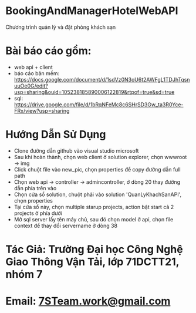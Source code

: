 ﻿# BookingAndManagerHotelWebAPI
 Chương trình quản lý và đặt phòng khách sạn
 # Bài báo cáo gồm:
 - web api + client
 - báo cáo bản mềm: https://docs.google.com/document/d/1sdVz0N3oU6t2AWFgL1TDJhTqsnuuOe0G/edit?usp=sharing&ouid=105238185890006122819&rtpof=true&sd=true
 - sql: https://drive.google.com/file/d/1bRqNFeMc8c6SHrSD3Gw_ta3R0Yce-FRx/view?usp=sharing
# Hướng Dẫn Sử Dụng
- Clone đường dẫn github vào visual studio microsoft
- Sau khi hoàn thành, chọn web client ở solution explorer, chọn wwwroot -> img
- Click chuột file vào new_pic, chọn properties để copy đường dẫn full path
- Chọn web api -> controller -> admincontroller, ở dòng 20 thay đường dẫn phía trên vào
- Chọn cửa sổ solution, chuột phải vào solution 'QuanLyKhachSanAPI', chọn properties
- Tại cửa sổ này, chọn multiple starup projects, action bật start cả 2 projects ở phía dưới
- Mở sql server lấy tên máy chủ, sau đó chọn model ở api, chọn file context để thay đổi servername ở dòng 38
# Tác Giả: Trường Đại học Công Nghệ Giao Thông Vận Tải, lớp 71DCTT21, nhóm 7
# Email: 7STeam.work@gmail.com
